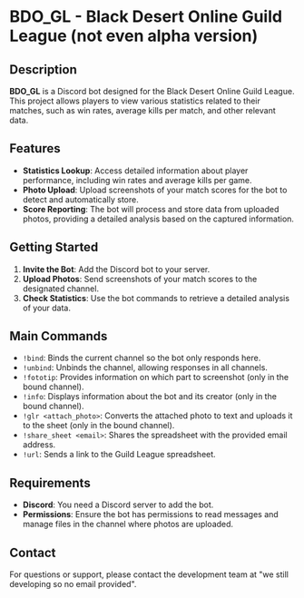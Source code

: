 # BDO_GL - Black Desert Online Guild League (not even alpha version)

## Description

**BDO_GL** is a Discord bot designed for the Black Desert Online Guild League. This project allows players to view various statistics related to their matches, such as win rates, average kills per match, and other relevant data.

## Features

- **Statistics Lookup**: Access detailed information about player performance, including win rates and average kills per game.
- **Photo Upload**: Upload screenshots of your match scores for the bot to detect and automatically store.
- **Score Reporting**: The bot will process and store data from uploaded photos, providing a detailed analysis based on the captured information.

## Getting Started

1. **Invite the Bot**: Add the Discord bot to your server.
2. **Upload Photos**: Send screenshots of your match scores to the designated channel.
3. **Check Statistics**: Use the bot commands to retrieve a detailed analysis of your data.

## Main Commands

- `!bind`: Binds the current channel so the bot only responds here.
- `!unbind`: Unbinds the channel, allowing responses in all channels.
- `!fototip`: Provides information on which part to screenshot (only in the bound channel).
- `!info`: Displays information about the bot and its creator (only in the bound channel).
- `!glr <attach_photo>`: Converts the attached photo to text and uploads it to the sheet (only in the bound channel).
- `!share_sheet <email>`: Shares the spreadsheet with the provided email address.
- `!url`: Sends a link to the Guild League spreadsheet.
  

## Requirements

- **Discord**: You need a Discord server to add the bot.
- **Permissions**: Ensure the bot has permissions to read messages and manage files in the channel where photos are uploaded.

## Contact

For questions or support, please contact the development team at "we still developing so no email provided".
